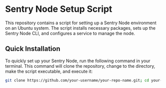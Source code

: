# Sentry Node Setup Script

This repository contains a script for setting up a Sentry Node environment on an Ubuntu system. The script installs necessary packages, sets up the Sentry Node CLI, and configures a service to manage the node.

## Quick Installation

To quickly set up your Sentry Node, run the following command in your terminal. This command will clone the repository, change to the directory, make the script executable, and execute it:

```bash
git clone https://github.com/your-username/your-repo-name.git; cd your-repo-name; chmod +x setup-sentry-node.sh; ./setup-sentry-node.sh

